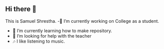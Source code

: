 ## Hi there 👋

<!--
**Sam739-pro/Sam739-pro** is a ✨ _special_ ✨ repository because its `README.md` (this file) appears on your GitHub profile.

Here are some ideas to get you started:
- 👯 I’m looking to collaborate on ...-->
This is Samuel Shrestha.
-🔭 I’m currently working on College as a student.
- 🌱 I’m currently learning how to make repository.
- 🤔 I’m looking for help with the teacher
- 🎶 I like listening to music.


